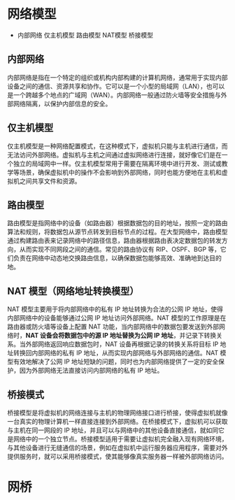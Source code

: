 
# 网络模型

- 内部网络
仅主机模型
路由模型
NAT模型
桥接模型
## 内部网络

内部网络是指在一个特定的组织或机构内部构建的计算机网络，通常用于实现内部设备之间的通信、资源共享和协作。它可以是一个小型的局域网（LAN），也可以是一个跨越多个地点的广域网（WAN）。内部网络一般通过防火墙等安全措施与外部网络隔离，以保护内部信息的安全。

## 仅主机模型
仅主机模型是一种网络配置模式，在这种模式下，虚拟机只能与主机进行通信，而无法访问外部网络。虚拟机与主机之间通过虚拟网络进行连接，就好像它们是在一个独立的局域网中一样。仅主机模型常用于需要在隔离环境中进行开发、测试或教学等场景，确保虚拟机中的操作不会影响到外部网络，同时也能方便地在主机和虚拟机之间共享文件和资源。

## 路由模型

路由模型是指网络中的设备（如路由器）根据数据包的目的地址，按照一定的路由算法和规则，将数据包从源节点转发到目标节点的过程。在大型网络中，路由模型通过构建路由表来记录网络中的路径信息，路由器根据路由表决定数据包的转发方向，从而实现不同网段之间的通信。常见的路由协议有 RIP、OSPF、BGP 等，它们负责在网络中动态地交换路由信息，以确保数据包能够高效、准确地到达目的地。


## NAT 模型（网络地址转换模型）

NAT 模型主要用于将内部网络中的私有 IP 地址转换为合法的公网 IP 地址，使得内部网络中的设备能够通过公网 IP 地址访问外部网络。NAT 模型的工作原理是在路由器或防火墙等设备上配置 NAT 功能，当内部网络中的数据包要发送到外部网络时，**NAT 设备会将数据包中的源 IP 地址替换为公网 IP 地址**，并记录下转换关系。当外部网络返回响应数据包时，NAT 设备再根据记录的转换关系将目标 IP 地址转换回内部网络的私有 IP 地址，从而实现内部网络与外部网络的通信。NAT 模型有效地解决了公网 IP 地址短缺的问题，同时也为内部网络提供了一定的安全保护，因为外部网络无法直接访问内部网络的私有 IP 地址。


## 桥接模式

桥接模型是将虚拟机的网络连接与主机的物理网络接口进行桥接，使得虚拟机就像一台真实的物理计算机一样直接连接到外部网络。在桥接模式下，虚拟机可以获取与主机在同一网段的 IP 地址，并且可以与网络中的其他设备直接通信，就如同它是网络中的一个独立节点。桥接模型适用于需要让虚拟机完全融入现有网络环境，与其他设备进行无缝通信的场景，例如在虚拟机中运行服务器应用程序，需要对外提供服务时，就可以采用桥接模式，使其能够像真实服务器一样被外部网络访问。



# 网桥